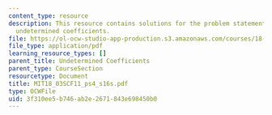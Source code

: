 ```yaml
---
content_type: resource
description: This resource contains solutions for the problem statements related to
  undetermined coefficients.
file: https://ol-ocw-studio-app-production.s3.amazonaws.com/courses/18-03sc-differential-equations-fall-2011/3f310ee5b746ab2e2671843e698450b0_MIT18_03SCF11_ps4_s16s.pdf
file_type: application/pdf
learning_resource_types: []
parent_title: Undetermined Coefficients
parent_type: CourseSection
resourcetype: Document
title: MIT18_03SCF11_ps4_s16s.pdf
type: OCWFile
uid: 3f310ee5-b746-ab2e-2671-843e698450b0
---
```

